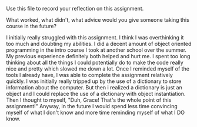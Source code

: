 Use this file to record your reflection on this assignment. 

What worked, what didn't, what advice would you give someone taking this course in the future?

I initially really struggled with this assignment. I think I was overthinking it too much and doubting my abilities. I did a decent amount of object oriented programming in the intro course I took at another school over the summer. My previous experience definitely both helped and hurt me. I spent too long thinking about all the things I could potentially do to make the code really nice and pretty which slowed me down a lot. Once I reminded myself of the tools I already have, I was able to complete the assignment relatively quickly. I was initially really tripped up by the use of a dictionary to store information about the computer. But then i realized a dictionary is just an object and I could replace the use of a dictionary with object instantiation. Then I thought to myself, "Duh, Grace! That's the whole point of this assignment!" Anyway, in the future I would spend less time convincing myself of what I don't know and more time reminding myself of what I DO know.
